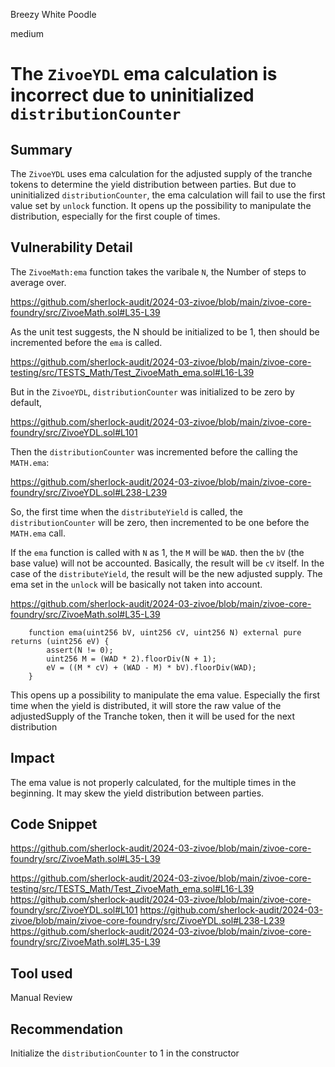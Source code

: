 Breezy White Poodle

medium

# The `ZivoeYDL` ema calculation is incorrect due to uninitialized `distributionCounter`

## Summary

The `ZivoeYDL` uses ema calculation for the adjusted supply of the tranche tokens to determine the yield distribution between parties. But due to uninitialized `distributionCounter`, the ema calculation will fail to use the first value set by `unlock` function. It opens up the possibility to manipulate the distribution, especially for the first couple of times.

## Vulnerability Detail

The `ZivoeMath:ema` function takes the varibale `N`, the Number of steps to average over.

https://github.com/sherlock-audit/2024-03-zivoe/blob/main/zivoe-core-foundry/src/ZivoeMath.sol#L35-L39

As the unit test suggests, the N should be initialized to be 1, then should be incremented before the `ema` is called.

https://github.com/sherlock-audit/2024-03-zivoe/blob/main/zivoe-core-testing/src/TESTS_Math/Test_ZivoeMath_ema.sol#L16-L39


But in the `ZivoeYDL`, `distributionCounter` was initialized to be zero by default,

https://github.com/sherlock-audit/2024-03-zivoe/blob/main/zivoe-core-foundry/src/ZivoeYDL.sol#L101

Then the `distributionCounter` was incremented before the calling the `MATH.ema`:

https://github.com/sherlock-audit/2024-03-zivoe/blob/main/zivoe-core-foundry/src/ZivoeYDL.sol#L238-L239

So, the first time when the `distributeYield` is called, the `distributionCounter` will be zero, then incremented to be one before the `MATH.ema` call.

If the `ema` function is called with `N` as 1, the `M` will be `WAD`. then the `bV` (the base value) will not be accounted. Basically, the result will be `cV` itself. In the case of the `distributeYield`, the result will be the new adjusted supply. The ema set in the `unlock` will be basically not taken into account.

https://github.com/sherlock-audit/2024-03-zivoe/blob/main/zivoe-core-foundry/src/ZivoeMath.sol#L35-L39

```solidity
    function ema(uint256 bV, uint256 cV, uint256 N) external pure returns (uint256 eV) {
        assert(N != 0);
        uint256 M = (WAD * 2).floorDiv(N + 1);
        eV = ((M * cV) + (WAD - M) * bV).floorDiv(WAD);
    }
```

This opens up a possibility to manipulate the ema value. Especially the first time when the yield is distributed, it will store the raw value of the adjustedSupply of the Tranche token, then it will be used for the next distribution


## Impact

The ema value is not properly calculated, for the multiple times in the beginning. It may skew the yield distribution between parties.

## Code Snippet

https://github.com/sherlock-audit/2024-03-zivoe/blob/main/zivoe-core-foundry/src/ZivoeMath.sol#L35-L39

https://github.com/sherlock-audit/2024-03-zivoe/blob/main/zivoe-core-testing/src/TESTS_Math/Test_ZivoeMath_ema.sol#L16-L39
https://github.com/sherlock-audit/2024-03-zivoe/blob/main/zivoe-core-foundry/src/ZivoeYDL.sol#L101
https://github.com/sherlock-audit/2024-03-zivoe/blob/main/zivoe-core-foundry/src/ZivoeYDL.sol#L238-L239
https://github.com/sherlock-audit/2024-03-zivoe/blob/main/zivoe-core-foundry/src/ZivoeMath.sol#L35-L39


## Tool used

Manual Review

## Recommendation

Initialize the `distributionCounter` to 1 in the constructor

